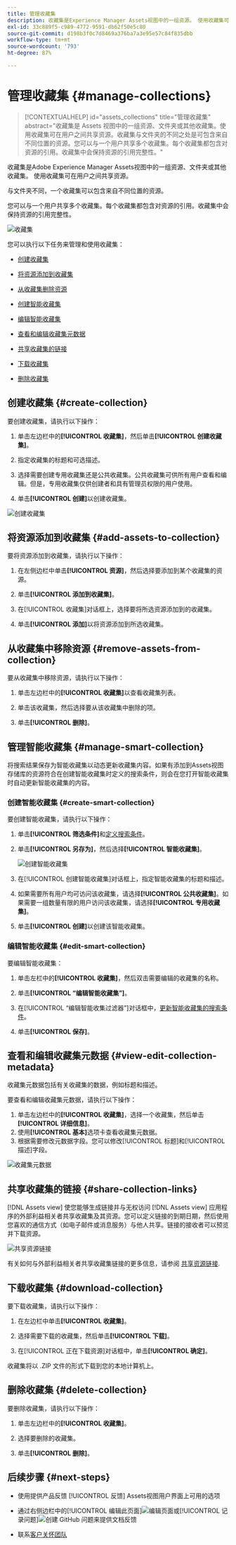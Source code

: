 ```yaml
---
title: 管理收藏集
description: 收藏集是Experience Manager Assets视图中的一组资源。 使用收藏集可在用户之间共享资源。
exl-id: 33c889f5-c989-4772-9591-db62f50e5c80
source-git-commit: d198b3f0c7d8469a376ba7a3e95e57c84f835dbb
workflow-type: tm+mt
source-wordcount: '793'
ht-degree: 87%

---
```


# 管理收藏集 {#manage-collections}

>[!CONTEXTUALHELP]
>id="assets_collections"
>title="管理收藏集"
>abstract="收藏集是 Assets 视图中的一组资源、文件夹或其他收藏集。使用收藏集可在用户之间共享资源。收藏集与文件夹的不同之处是可包含来自不同位置的资源。您可以与一个用户共享多个收藏集。每个收藏集都包含对资源的引用。收藏集中会保持资源的引用完整性。"

收藏集是Adobe Experience Manager Assets视图中的一组资源、文件夹或其他收藏集。 使用收藏集可在用户之间共享资源。

与文件夹不同，一个收藏集可以包含来自不同位置的资源。

<!--
You can share collections with various users that are assigned different levels of privileges, including viewing, editing, and so on.
-->

您可以与一个用户共享多个收藏集。每个收藏集都包含对资源的引用。收藏集中会保持资源的引用完整性。

![收藏集](assets/collections.png)

您可以执行以下任务来管理和使用收藏集：

* [创建收藏集](#create-collection)

* [将资源添加到收藏集](#add-assets-to-collection)

* [从收藏集删除资源](#remove-assets-from-collection)

* [创建智能收藏集](#create-smart-collection)

* [编辑智能收藏集](#edit-smart-collection)

* [查看和编辑收藏集元数据](#view-edit-collection-metadata)

* [共享收藏集的链接](#share-collection-links)

* [下载收藏集](#download-collection)

* [删除收藏集](#delete-collection)

## 创建收藏集 {#create-collection}

要创建收藏集，请执行以下操作：

1. 单击左边栏中的&#x200B;**[!UICONTROL 收藏集]**，然后单击&#x200B;**[!UICONTROL 创建收藏集]**。

1. 指定收藏集的标题和可选描述。

1. 选择需要创建专用收藏集还是公共收藏集。公共收藏集可供所有用户查看和编辑。但是，专用收藏集仅供创建者和具有管理员权限的用户使用。

1. 单击&#x200B;**[!UICONTROL 创建]**&#x200B;以创建收藏集。

![创建收藏集](assets/create-collection.png)

<!--
   
   for viewing and editing only to users with the appropriate [permissions](#manage-collection-access).

-->

## 将资源添加到收藏集 {#add-assets-to-collection}

要将资源添加到收藏集，请执行以下操作：

1. 在左侧边栏中单击&#x200B;**[!UICONTROL 资源]**，然后选择要添加到某个收藏集的资源。

1. 单击&#x200B;**[!UICONTROL 添加到收藏集]**。

1. 在[!UICONTROL 收藏集]对话框上，选择要将所选资源添加到的收藏集。

1. 单击&#x200B;**[!UICONTROL 添加]**&#x200B;以将资源添加到所选收藏集。

## 从收藏集中移除资源 {#remove-assets-from-collection}

要从收藏集中移除资源，请执行以下操作：

1. 单击左边栏中的&#x200B;**[!UICONTROL 收藏集]**&#x200B;以查看收藏集列表。

1. 单击该收藏集，然后选择要从该收藏集中删除的项。

1. 单击&#x200B;**[!UICONTROL 删除]**。

## 管理智能收藏集 {#manage-smart-collection}

将搜索结果保存为智能收藏集以动态更新收藏集内容。如果有添加到Assets视图存储库的资源符合在创建智能收藏集时定义的搜索条件，则会在您打开智能收藏集时自动更新智能收藏集的内容。

### 创建智能收藏集 {#create-smart-collection}

要创建智能收藏集，请执行以下操作：

1. 单击&#x200B;**[!UICONTROL 筛选条件]**&#x200B;和[定义搜索条件](search-assets-view.md#refine-search-results)。

1. 单击&#x200B;**[!UICONTROL 另存为]**，然后选择&#x200B;**[!UICONTROL 智能收藏集]**。

   ![创建智能收藏集](assets/create-smart-collection.png)

1. 在[!UICONTROL 创建智能收藏集]对话框上，指定智能收藏集的标题和描述。

1. 如果需要所有用户均可访问该收藏集，请选择&#x200B;**[!UICONTROL 公共收藏集]**。如果需要一组数量有限的用户访问该收藏集，请选择&#x200B;**[!UICONTROL 专用收藏集]**。

1. 单击&#x200B;**[!UICONTROL 创建]**&#x200B;以创建该智能收藏集。

### 编辑智能收藏集 {#edit-smart-collection}

要编辑智能收藏集：

1. 单击左栏中的&#x200B;**[!UICONTROL 收藏集]**，然后双击需要编辑的收藏集的名称。

1. 单击&#x200B;**[!UICONTROL “编辑智能收藏集”]**。

1. 在[!UICONTROL “编辑智能收集过滤器”]对话框中，[更新智能收藏集的搜索条件](search-assets-view.md#refine-search-results)。

1. 单击&#x200B;**[!UICONTROL 保存]**。

<!--

## Manage access to a Private collection {#manage-collection-access}

The permission management for collections function in the same manner as folders in [!DNL Assets view]. Administrators can manage the access levels for collections available in the repository. As an administrator, you can create user groups and assign permissions to those groups to manage access levels. You can also delegate the permission management privileges to user groups at the collection-level.

For more information, see [Manage permissions for folders and collections](manage-permissions.md).

-->

<!--

## Search a collection {#search-collections}

Click **[!UICONTROL Collections]** in the left rail and use the Search box to specify a text as the criteria to search for a collection. [!DNL Assets view] uses the specified text to search collection names, metadata including tags defined for a collection and returns appropriate results.

>[!NOTE]
>
>Assets view performs search in collections available at the root level. It does not perform search in assets and folders available in collections.

-->

## 查看和编辑收藏集元数据 {#view-edit-collection-metadata}

收藏集元数据包括有关收藏集的数据，例如标题和描述。

要查看和编辑收藏集元数据，请执行以下操作：

1. 单击左边栏中的&#x200B;**[!UICONTROL 收藏集]**，选择一个收藏集，然后单击&#x200B;**[!UICONTROL 详细信息]**。
1. 使用&#x200B;**[!UICONTROL 基本]**&#x200B;选项卡查看收藏集元数据。
1. 根据需要修改元数据字段。您可以修改[!UICONTROL 标题]和[!UICONTROL 描述]字段。

![收藏集元数据](assets/collection-metadata.png)

## 共享收藏集的链接 {#share-collection-links}

[!DNL Assets view] 使您能够生成链接并与无权访问 [!DNL Assets view] 应用程序的外部利益相关者共享收藏集及其资源。您可以定义链接的到期日期，然后使用您喜欢的通信方式（如电子邮件或消息服务）与他人共享。链接的接收者可以预览并下载资源。

![共享资源链接](assets/share-link-collections.png)

有关如何与外部利益相关者共享收藏集链接的更多信息，请参阅 [共享资源链接](/help/assets/share-links-for-assets-view.md).

## 下载收藏集 {#download-collection}

要下载收藏集，请执行以下操作：

1. 在左边栏中单击&#x200B;**[!UICONTROL 收藏集]**。

1. 选择需要下载的收藏集，然后单击&#x200B;**[!UICONTROL 下载]**。

1. 在[!UICONTROL 正在下载资源]对话框中，单击&#x200B;**[!UICONTROL 确定]**。

收藏集将以 .ZIP 文件的形式下载到您的本地计算机上。

## 删除收藏集 {#delete-collection}

要删除收藏集，请执行以下操作：

1. 单击左边栏中的&#x200B;**[!UICONTROL 收藏集]**。

1. 选择要删除的收藏集。

1. 单击&#x200B;**[!UICONTROL 删除]**。

## 后续步骤 {#next-steps}

* 使用提供产品反馈 [!UICONTROL 反馈] Assets视图用户界面上可用的选项

* 通过右侧边栏中的[!UICONTROL 编辑此页面]![编辑页面](assets/do-not-localize/edit-page.png)或[!UICONTROL 记录问题]![创建 GitHub 问题](assets/do-not-localize/github-issue.png)来提供文档反馈

* 联系[客户关怀团队](https://experienceleague.adobe.com/?support-solution=General#support)
